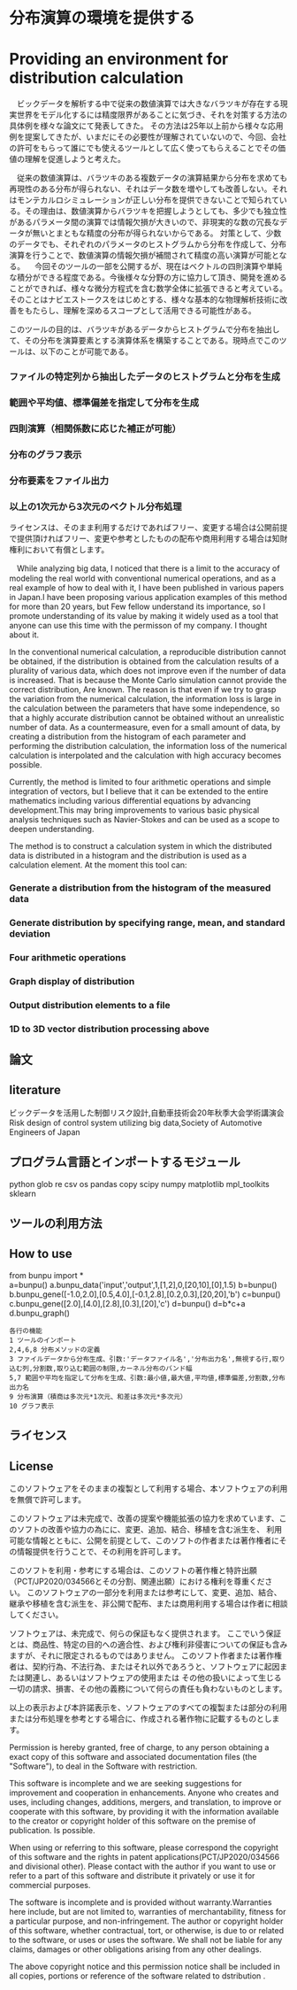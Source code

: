 # 分布演算の環境を提供する
# Providing an environment for distribution calculation


　ビックデータを解析する中で従来の数値演算では大きなバラツキが存在する現実世界をモデル化するには精度限界があることに気づき、それを対策する方法の具体例を様々な論文にて発表してきた。
その方法は25年以上前から様々な応用例を提案してきたが、いまだにその必要性が理解されていないので、今回、会社の許可をもらって誰にでも使えるツールとして広く使ってもらえることでその価値の理解を促進しようと考えた。

　従来の数値演算は、バラツキのある複数データの演算結果から分布を求めても再現性のある分布が得られない、それはデータ数を増やしても改善しない。それはモンテカルロシミュレーションが正しい分布を提供できないことで知られている。その理由は、数値演算からバラツキを把握しようとしても、多少でも独立性があるパラメータ間の演算では情報欠損が大きいので、非現実的な数の冗長なデータが無いとまともな精度の分布が得られないからである。
対策として、少数のデータでも、それぞれのパラメータのヒストグラムから分布を作成して、分布演算を行うことで、数値演算の情報欠損が補間されて精度の高い演算が可能となる。
　今回そのツールの一部を公開するが、現在はベクトルの四則演算や単純な積分ができる程度である。今後様々な分野の方に協力して頂き、開発を進めることができれば、様々な微分方程式を含む数学全体に拡張できると考えている。
そのことはナビエストークスをはじめとする、様々な基本的な物理解析技術に改善をもたらし、理解を深めるスコープとして活用できる可能性がある。

このツールの目的は、バラツキがあるデータからヒストグラムで分布を抽出して、その分布を演算要素とする演算体系を構築することである。現時点でこのツールは、以下のことが可能である。

### ファイルの特定列から抽出したデータのヒストグラムと分布を生成
### 範囲や平均値、標準偏差を指定して分布を生成
### 四則演算（相関係数に応じた補正が可能）
### 分布のグラフ表示
### 分布要素をファイル出力
### 以上の1次元から3次元のベクトル分布処理

ライセンスは、そのまま利用するだけであればフリー、変更する場合は公開前提で提供頂ければフリー、変更や参考としたものの配布や商用利用する場合は知財権利において有償とします。

　While analyzing big data, I noticed that there is a limit to the accuracy of modeling the real world with conventional numerical operations, and as a real example of how to deal with it, I have been published in various papers in Japan.I have been proposing various application examples of this method for more than 20 years, but Few fellow understand its importance, so I promote understanding of its value by making it widely used as a tool that anyone can use this time with the permisson of my company. I thought about it.

In the conventional numerical calculation, a reproducible distribution cannot be obtained, if the distribution is obtained from the calculation results of a plurality of various data, which does not improve even if the number of data is increased. That is because the Monte Carlo simulation cannot provide the correct distribution, Are known.
The reason is that even if we try to grasp the variation from the numerical calculation, the information loss is large in the calculation between the parameters that have some independence, so that a highly accurate distribution cannot be obtained without an unrealistic number of data.
As a countermeasure, even for a small amount of data, by creating a distribution from the histogram of each parameter and performing the distribution calculation, the information loss of the numerical calculation is interpolated and the calculation with high accuracy becomes possible.

 Currently, the method is limited to four arithmetic operations and simple integration of vectors, but I believe that it can be extended to the entire mathematics including various differential equations by advancing development.This may bring improvements to various basic physical analysis techniques such as Navier-Stokes and can be used as a scope to deepen understanding.

The method is to construct a calculation system in which the distributed data is distributed in a histogram and the distribution is used as a calculation element.
At the moment this tool can:

### Generate a distribution from the histogram of the measured data
### Generate distribution by specifying range, mean, and standard deviation
### Four arithmetic operations
### Graph display of distribution
### Output distribution elements to a file
### 1D to 3D vector distribution processing above

##


## 論文
## literature

ビックデータを活用した制御リスク設計,自動車技術会20年秋季大会学術講演会
Risk design of control system utilizing big data,Society of Automotive Engineers of Japan 

## プログラム言語とインポートするモジュール
python
glob
re
csv
os
pandas
copy
scipy
numpy
matplotlib
mpl_toolkits
sklearn

## ツールの利用方法
## How to use

from bunpu import *   
a=bunpu()
a.bunpu_data('input','output',1,[1,2],0,[20,10],[0],1.5)
b=bunpu()
b.bunpu_gene([-1.0,2.0],[0.5,4.0],[-0.1,2.8],[0.2,0.3],[20,20],'b')
c=bunpu()
c.bunpu_gene([2.0],[4.0],[2.8],[0.3],[20],'c')
d=bunpu()
d=b*c+a
d.bunpu_graph()

    各行の機能
    1 ツールのインポート
    2,4,6,8 分布メソッドの定義
    3 ファイルデータから分布生成、引数:'データファイル名','分布出力名',無視する行,取り込む列,分割数,取り込む範囲の制限,カーネル分布のバンド幅
    5,7 範囲や平均を指定して分布を生成、引数:最小値,最大値,平均値,標準偏差,分割数,分布出力名
    9 分布演算（積商は多次元*1次元、和差は多次元*多次元）
    10 グラフ表示
    


## ライセンス
## License

このソフトウェアをそのままの複製として利用する場合、本ソフトウェアの利用を無償で許可します。

このソフトウェアは未完成で、改善の提案や機能拡張の協力を求めています、このソフトの改善や協力の為にに、変更、追加、結合、移植を含む派生を、
利用可能な情報とともに、公開を前提として、このソフトの作者または著作権者にその情報提供を行うことで、その利用を許可します。

このソフトを利用・参考にする場合は、このソフトの著作権と特許出願（PCT/JP2020/034566とその分割、関連出願）における権利を尊重ください。
このソフトウェアの一部分を利用または参考にして、変更、追加、結合、継承や移植を含む派生を、非公開で配布、または商用利用する場合は作者に相談してください。

ソフトウェアは、未完成で、何らの保証もなく提供されます。
ここでいう保証とは、商品性、特定の目的への適合性、および権利非侵害についての保証も含みますが、それに限定されるものではありません。 
このソフト作者または著作権者は、契約行為、不法行為、またはそれ以外であろうと、ソフトウェアに起因または関連し、あるいはソフトウェアの使用または
その他の扱いによって生じる一切の請求、損害、その他の義務について何らの責任も負わないものとします。

以上の表示および本許諾表示を、ソフトウェアのすべての複製または部分の利用または分布処理を参考とする場合に、作成される著作物に記載するものとします。


Permission is hereby granted, free of charge, to any person obtaining a exact copy of this software and associated documentation files (the "Software"), 
to deal in the Software with restriction.

This software is incomplete and we are seeking suggestions for improvement and cooperation in enhancements.
Anyone who creates and uses, including changes, additions, mergers, and translation, to improve or cooperate with this software, 
by providing it with the information available to the creator or copyright holder of this software on the premise of publication. Is possible.

When using or referring to this software, please correspond the copyright of this software and the rights in patent applications(PCT/JP2020/034566 and divisional other).
Please contact with the author if you want to use or refer to a part of this software and distribute it privately or use it for commercial purposes.

The software is incomplete and is provided without warranty.Warranties here include, but are not limited to, warranties of merchantability, 
fitness for a particular purpose, and non-infringement.
The author or copyright holder of this software, whether contractual, tort, or otherwise, is due to or related to the software, or uses or uses the software.
We shall not be liable for any claims, damages or other obligations arising from any other dealings.

The above copyright notice and this permission notice shall be included in all copies, portions or reference of the software related to dstribution .


